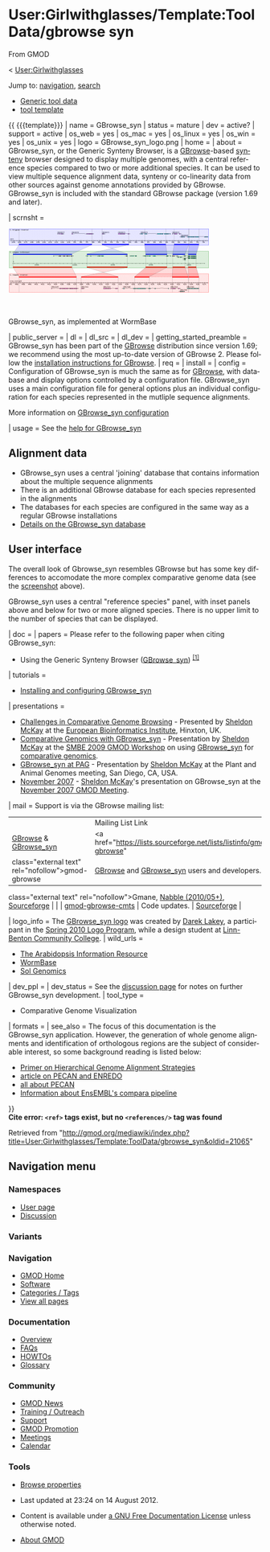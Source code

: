 <div id="mw-page-base" class="noprint">

</div>

<div id="mw-head-base" class="noprint">

</div>

<div id="content" class="mw-body" role="main">

<span id="top"></span>

<div id="mw-js-message" style="display:none;">

</div>



# <span dir="auto">User:Girlwithglasses/Template:ToolData/gbrowse syn</span>

<div id="bodyContent">

<div id="siteSub">

From GMOD

</div>

<div id="contentSub">

<span class="subpages">\<
[User:Girlwithglasses](../../User:Girlwithglasses "User:Girlwithglasses")</span>

</div>

<div id="jump-to-nav" class="mw-jump">

Jump to: [navigation](#mw-navigation), [search](#p-search)

</div>

<div id="mw-content-text" class="mw-content-ltr" lang="en" dir="ltr">

- [Generic tool
  data](generic "User:Girlwithglasses/Template:ToolData/generic")
- [tool
  template](../Template:StandardToolDisplay "User:Girlwithglasses/Template:StandardToolDisplay")

  
{{ {{{template}}} \| name = GBrowse_syn \| status = mature \| dev =
active? \| support = active \| os_web = yes \| os_mac = yes \| os_linux
= yes \| os_win = yes \| os_unix = yes \| logo = GBrowse_syn_logo.png \|
home = \| about = GBrowse_syn, or the Generic Synteny Browser, is a
[GBrowse](../../GBrowse.1 "GBrowse")-based
<a href="../../Synteny" class="mw-redirect" title="Synteny">synteny</a>
browser designed to display multiple genomes, with a central reference
species compared to two or more additional species. It can be used to
view multiple sequence alignment data, synteny or co-linearity data from
other sources against genome annotations provided by GBrowse.
GBrowse_syn is included with the standard GBrowse package (version 1.69
and later).

\| scrnsht =

<div class="thumb tright">

<div class="thumbinner" style="width:402px;">

<a href="../../File:GBrowse_syn.png" class="image"><img
src="../../../mediawiki/images/thumb/0/06/GBrowse_syn.png/400px-GBrowse_syn.png"
class="thumbimage"
srcset="../../../mediawiki/images/thumb/0/06/GBrowse_syn.png/600px-GBrowse_syn.png 1.5x, ../../../mediawiki/images/thumb/0/06/GBrowse_syn.png/800px-GBrowse_syn.png 2x"
width="400" height="128" /></a>

<div class="thumbcaption">

<div class="magnify">

<a href="../../File:GBrowse_syn.png" class="internal"
title="Enlarge"><img
src="../../../mediawiki/skins/common/images/magnify-clip.png" width="15"
height="11" /></a>

</div>

GBrowse_syn, as implemented at WormBase

</div>

</div>

</div>

\| public_server = \| dl = \| dl_src = \| dl_dev = \|
getting_started_preamble = GBrowse_syn has been part of the
[GBrowse](../../GBrowse.1 "GBrowse") distribution since version 1.69; we
recommend using the most up-to-date version of GBrowse 2. Please follow
the [installation instructions for
GBrowse](../../GBrowse_2.0_Install_HOWTO.1 "GBrowse 2.0 Install HOWTO").
\| req = \| install = \| config = Configuration of GBrowse_syn is much
the same as for [GBrowse](../../GBrowse.1 "GBrowse"), with database and
display options controlled by a configuration file. GBrowse_syn uses a
main configuration file for general options plus an individual
configuration for each species represented in the mutliple sequence
alignments.

More information on [GBrowse_syn
configuration](../../GBrowse_syn_Configuration "GBrowse syn Configuration")

\| usage = See the [help for
GBrowse_syn](../../GBrowse_syn_Help "GBrowse syn Help")

## <span id="Alignment_data" class="mw-headline">Alignment data</span>

- GBrowse_syn uses a central 'joining' database that contains
  information about the multiple sequence alignments
- There is an additional GBrowse database for each species represented
  in the alignments
- The databases for each species are configured in the same way as a
  regular GBrowse installations
- [Details on the GBrowse_syn
  database](../../GBrowse_syn_Database "GBrowse syn Database")

## <span id="User_interface" class="mw-headline">User interface</span>

The overall look of Gbrowse_syn resembles GBrowse but has some key
differences to accomodate the more complex comparative genome data (see
the <a
href="http://gmod.org/mediawiki/index.php?title=Screenshot&amp;action=edit&amp;redlink=1"
class="new" title="Screenshot (page does not exist)">screenshot</a>
above).

GBrowse_syn uses a central "reference species" panel, with inset panels
above and below for two or more aligned species. There is no upper limit
to the number of species that can be displayed.

\| doc = \| papers = Please refer to the following paper when citing
GBrowse_syn:

- Using the Generic Synteny Browser
  ([GBrowse_syn](../../GBrowse_syn.1 "GBrowse syn"))
  <sup>[\[1\]](#cite_note-PMID:20836076-1)</sup>

\| tutorials =

- <a href="../../GBrowse_syn_Tutorial" class="mw-redirect"
  title="GBrowse syn Tutorial">Installing and configuring GBrowse_syn</a>

\| presentations =

- <a href="../../../mediawiki/images/d/d4/GBrowse_syn_EBI2009.pdf"
  class="internal" title="GBrowse syn EBI2009.pdf">Challenges in
  Comparative Genome Browsing</a> - Presented by [Sheldon
  McKay](../../User:Mckays "User:Mckays") at the
  <a href="http://www.ebi.ac.uk" class="external text"
  rel="nofollow">European Bioinformatics Institute</a>, Hinxton, UK.
- <a href="../../../mediawiki/images/d/d8/GBrowse_synSMBE2009.pdf"
  class="internal" title="GBrowse synSMBE2009.pdf">Comparative Genomics
  with GBrowse_syn</a> - Presentation by [Sheldon
  McKay](../../User:Mckays "User:Mckays") at the <a
  href="http://ccg.biology.uiowa.edu/smbe/symposia.php?action=view&amp;sym_ID=27"
  class="external text" rel="nofollow">SMBE 2009 GMOD Workshop</a> on
  using [GBrowse_syn](../../GBrowse_syn.1 "GBrowse syn") for
  [comparative
  genomics](../../Category:Comparative_Genomics "Category:Comparative Genomics").
- [GBrowse_syn at
  PAG](../../GBrowse_syn_PAG_2009_Workshop "GBrowse syn PAG 2009 Workshop") -
  Presentation by [Sheldon McKay](../../User:Mckays "User:Mckays") at
  the Plant and Animal Genomes meeting, San Diego, CA, USA.
- <a href="../../../mediawiki/images/5/58/Gbrowse_syn.pdf"
  class="internal" title="Gbrowse syn.pdf">November 2007</a> - [Sheldon
  McKay](../../User:Mckays "User:Mckays")'s presentation on GBrowse_syn
  at the [November 2007 GMOD
  Meeting](../../November_2007_GMOD_Meeting#GBrowse_Syn "November 2007 GMOD Meeting").

\| mail = Support is via the GBrowse mailing list:

|  |  |  |  |
|----|----|----|----|
|  | Mailing List Link | Description | Archive(s) |
| [GBrowse](../../GBrowse.1 "GBrowse") & [GBrowse_syn](../../GBrowse_syn.1 "GBrowse syn") | <a href="https://lists.sourceforge.net/lists/listinfo/gmod-gbrowse"
class="external text" rel="nofollow">gmod-gbrowse</a> | [GBrowse](../../GBrowse.1 "GBrowse") and [GBrowse_syn](../../GBrowse_syn.1 "GBrowse syn") users and developers. | <a href="http://dir.gmane.org/gmane.science.biology.gmod.gbrowse"
class="external text" rel="nofollow">Gmane</a>, <a href="http://gmod.827538.n3.nabble.com/GBrowse-f815907.html"
class="external text" rel="nofollow">Nabble (2010/05+)</a>, <a href="https://lists.sourceforge.net/lists/listinfo/gmod-gbrowse"
class="external text" rel="nofollow">Sourceforge</a> |
|  | <a href="https://lists.sourceforge.net/lists/listinfo/gmod-gbrowse-cmts"
class="external text" rel="nofollow">gmod-gbrowse-cmts</a> | Code updates. | <a
href="http://sourceforge.net/mailarchive/forum.php?forum_name=gmod-gbrowse-cmts"
class="external text" rel="nofollow">Sourceforge</a> |

\| logo_info = The [GBrowse_syn
logo](../../File:GBrowse_syn_logo.png "File:GBrowse syn logo.png") was
created by
<a href="mailto:NextLevelDesignStudios@gmail.com" class="external text"
rel="nofollow">Darek Lakey</a>, a participant in the [Spring 2010 Logo
Program](../../Spring_2010_Logo_Program "Spring 2010 Logo Program"),
while a design student at
<a href="http://www.linnbenton.edu" class="external text"
rel="nofollow">Linn-Benton Community College</a>. \| wild_urls =

- <a
  href="http://www.arabidopsis.org/cgi-bin/gbrowse_syn/arabidopsis/?name=Chr1%3A8367000..8370501"
  class="external text" rel="nofollow">The Arabidopsis Information
  Resource</a>
- <a
  href="http://dev.wormbase.org/db/seq/gbrowse_syn/compara?search_src=Cele;name=X:1050001..1150000"
  class="external text" rel="nofollow">WormBase</a>
- <a href="http://solgenomics.net/gbrowse2/bin/gbrowse_syn/sol3/"
  class="external text" rel="nofollow">Sol Genomics</a>

\| dev_ppl = \| dev_status = See the <a
href="http://gmod.org/mediawiki/index.php?title=User_talk:Girlwithglasses/Template:ToolData/gbrowse_syn&amp;action=edit&amp;redlink=1"
class="new"
title="User talk:Girlwithglasses/Template:ToolData/gbrowse syn (page does not exist)">discussion
page</a> for notes on further GBrowse_syn development. \| tool_type =

- Comparative Genome Visualization

\| formats = \| see_also = The focus of this documentation is the
GBrowse_syn application. However, the generation of whole genome
alignments and identification of orthologous regions are the subject of
considerable interest, so some background reading is listed below:

- <a
  href="http://www.eecs.berkeley.edu/Pubs/TechRpts/2006/EECS-2006-104.html"
  class="external text" rel="nofollow">Primer on Hierarchical Genome
  Alignment Strategies</a>
- <a href="http://www.ncbi.nlm.nih.gov/pmc/articles/PMC2577869/"
  class="external text" rel="nofollow">article on PECAN and ENREDO</a>
- <a href="http://www.ebi.ac.uk/~bjp/pecan/" class="external text"
  rel="nofollow">all about PECAN</a>
- <a href="http://www.ensembl.org/info/website/archives/index.html"
  class="external text" rel="nofollow">Information about EnsEMBL's compara
  pipeline</a>

}}  
**Cite error: `<ref>` tags exist, but no `<references/>` tag was found**

</div>

<div class="printfooter">

Retrieved from
"<http://gmod.org/mediawiki/index.php?title=User:Girlwithglasses/Template:ToolData/gbrowse_syn&oldid=21065>"

</div>

<div id="catlinks" class="catlinks catlinks-allhidden">

</div>

<div class="visualClear">

</div>

</div>

</div>

<div id="mw-navigation">

## Navigation menu

<div id="mw-head">



<div id="left-navigation">

<div id="p-namespaces" class="vectorTabs" role="navigation"
aria-labelledby="p-namespaces-label">

### Namespaces

- <span id="ca-nstab-user"><a href="gbrowse_syn" accesskey="c" title="View the user page [c]">User
  page</a></span>
- <span id="ca-talk"><a
  href="http://gmod.org/mediawiki/index.php?title=User_talk:Girlwithglasses/Template:ToolData/gbrowse_syn&amp;action=edit&amp;redlink=1"
  accesskey="t"
  title="Discussion about the content page [t]">Discussion</a></span>

</div>

<div id="p-variants" class="vectorMenu emptyPortlet" role="navigation"
aria-labelledby="p-variants-label">

### 

### Variants[](#)

<div class="menu">

</div>

</div>

</div>





</div>

</div>

</div>

<div id="mw-panel">

<div id="p-logo" role="banner">

<a href="../../Main_Page"
style="background-image: url(../../../images/GMOD-cogs.png);"
title="Visit the main page"></a>

</div>

<div id="p-Navigation" class="portal" role="navigation"
aria-labelledby="p-Navigation-label">

### Navigation

<div class="body">

- <span id="n-GMOD-Home">[GMOD Home](../../Main_Page)</span>
- <span id="n-Software">[Software](../../GMOD_Components)</span>
- <span id="n-Categories-.2F-Tags">[Categories /
  Tags](../../Categories)</span>
- <span id="n-View-all-pages">[View all
  pages](../../Special:AllPages)</span>

</div>

</div>

<div id="p-Documentation" class="portal" role="navigation"
aria-labelledby="p-Documentation-label">

### Documentation

<div class="body">

- <span id="n-Overview">[Overview](../../Overview)</span>
- <span id="n-FAQs">[FAQs](../../Category:FAQ)</span>
- <span id="n-HOWTOs">[HOWTOs](../../Category:HOWTO)</span>
- <span id="n-Glossary">[Glossary](../../Glossary)</span>

</div>

</div>

<div id="p-Community" class="portal" role="navigation"
aria-labelledby="p-Community-label">

### Community

<div class="body">

- <span id="n-GMOD-News">[GMOD News](../../GMOD_News)</span>
- <span id="n-Training-.2F-Outreach">[Training /
  Outreach](../../Training_and_Outreach)</span>
- <span id="n-Support">[Support](../../Support)</span>
- <span id="n-GMOD-Promotion">[GMOD
  Promotion](../../GMOD_Promotion)</span>
- <span id="n-Meetings">[Meetings](../../Meetings)</span>
- <span id="n-Calendar">[Calendar](../../Calendar)</span>

</div>

</div>

<div id="p-tb" class="portal" role="navigation"
aria-labelledby="p-tb-label">

### Tools

<div class="body">


- <span id="t-smwbrowselink"><a
  href="../../Special:Browse/User:Girlwithglasses-2FTemplate:ToolData-2Fgbrowse_syn"
  rel="smw-browse">Browse properties</a></span>


</div>

</div>

</div>

</div>

<div id="footer" role="contentinfo">

- <span id="footer-info-lastmod">Last updated at 23:24 on 14 August
  2012.</span>
<!-- - <span id="footer-info-viewcount">3,330 page views.</span> -->
- <span id="footer-info-copyright">Content is available under
  <a href="http://www.gnu.org/licenses/fdl-1.3.html" class="external"
  rel="nofollow">a GNU Free Documentation License</a> unless otherwise
  noted.</span>

<!-- -->

- <span id="footer-places-about">[About
  GMOD](../../GMOD:About "GMOD:About")</span>

<!-- -->






</div>
